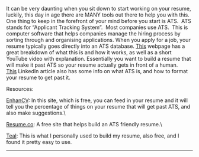 It can be very daunting when you sit down to start working on your resume, luckily, this day in age there are MANY tools out there to help you with this. One thing to keep in the forefront of your mind before you start is ATS.  ATS stands for “Applicant Tracking System”.  Most companies use ATS.  This is computer software that helps companies manage the hiring process by sorting through and organising applications. When you apply for a job, your resume typically goes directly into an ATS database. [This](https://www.jobscan.co/blog/ats-resume/#:~:text=ATS%20stands%20for%20%E2%80%9Capplicant%20tracking,directly%20into%20an%20ATS%20database.) webpage has a great breakdown of what this is and how it works, as well as a short YouTube video with explanation. Essentially you want to build a resume that will make it past ATS so your resume actually gets in front of a human. \
[This](https://premium.linkedin.com/content/premium/global/en_us/index/jobsearch/articles/the-easy-how-to-guide-for-formatting-resumes-for-applicant-tracking-systems) LinkedIn article also has some info on what ATS is, and how to format your resume to get past it.

Resources:

[EnhanCV](https://enhancv.com/resources/resume-checker/): In this site, which is free, you can feed in your resume and it will tell you the percentage of things on your resume that will get past ATS, and also make suggestions.\

[Resume.co](http://resume.co): A free site that helps build an ATS friendly resume.\

[Teal](https://www.tealhq.com/): This is what I personally used to build my resume, also free, and I found it pretty easy to use.

****
